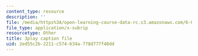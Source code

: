 ```yaml
---
content_type: resource
description: ''
file: /media/https%3A/open-learning-course-data-rc.s3.amazonaws.com/6-00sc-introduction-to-computer-science-and-programming-spring-2011/2ed55c2b2211c574634a778d777f40dd_6wTuOMgTrU4.srt
file_type: application/x-subrip
resourcetype: Other
title: 3play caption file
uid: 2ed55c2b-2211-c574-634a-778d777f40dd
---
```

